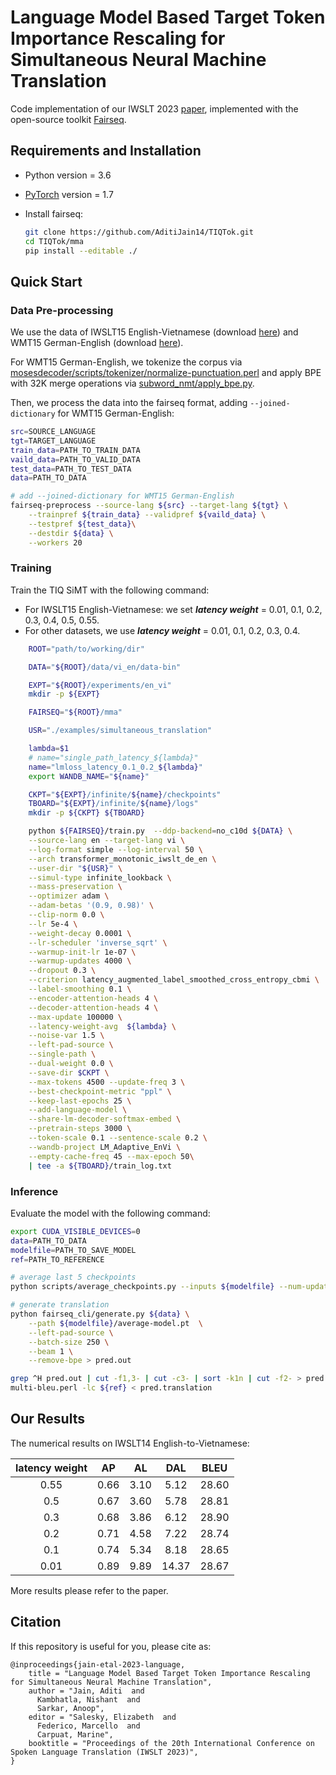 # Language Model Based Target Token Importance Rescaling for Simultaneous Neural Machine Translation
Code implementation of our IWSLT 2023 [paper](https://aclanthology.org/2023.iwslt-1.32/), implemented with the open-source toolkit [Fairseq](https://github.com/pytorch/fairseq).



## Requirements and Installation

- Python version = 3.6

- [PyTorch](http://pytorch.org/) version = 1.7

- Install fairseq:

  ```bash
  git clone https://github.com/AditiJain14/TIQTok.git
  cd TIQTok/mma
  pip install --editable ./
  ```



## Quick Start

### Data Pre-processing

We use the data of IWSLT15 English-Vietnamese (download [here](https://nlp.stanford.edu/projects/nmt/)) and WMT15 German-English (download [here](https://www.statmt.org/wmt15/)).

For WMT15 German-English, we tokenize the corpus via [mosesdecoder/scripts/tokenizer/normalize-punctuation.perl](https://github.com/moses-smt/mosesdecoder) and apply BPE with 32K merge operations via [subword_nmt/apply_bpe.py](https://github.com/rsennrich/subword-nmt).

Then, we process the data into the fairseq format, adding `--joined-dictionary` for WMT15 German-English:

```bash
src=SOURCE_LANGUAGE
tgt=TARGET_LANGUAGE
train_data=PATH_TO_TRAIN_DATA
vaild_data=PATH_TO_VALID_DATA
test_data=PATH_TO_TEST_DATA
data=PATH_TO_DATA

# add --joined-dictionary for WMT15 German-English
fairseq-preprocess --source-lang ${src} --target-lang ${tgt} \
    --trainpref ${train_data} --validpref ${vaild_data} \
    --testpref ${test_data}\
    --destdir ${data} \
    --workers 20
```

### Training

Train the TIQ SiMT with the following command:

- For IWSLT15 English-Vietnamese: we set ***latency weight*** = 0.01, 0.1, 0.2, 0.3, 0.4, 0.5, 0.55.
- For other datasets, we use ***latency weight*** = 0.01, 0.1, 0.2, 0.3, 0.4.

```bash
    ROOT="path/to/working/dir"

    DATA="${ROOT}/data/vi_en/data-bin"

    EXPT="${ROOT}/experiments/en_vi"
    mkdir -p ${EXPT}

    FAIRSEQ="${ROOT}/mma"

    USR="./examples/simultaneous_translation"

    lambda=$1
    # name="single_path_latency_${lambda}"
    name="lmloss_latency_0.1_0.2_${lambda}"
    export WANDB_NAME="${name}"

    CKPT="${EXPT}/infinite/${name}/checkpoints"
    TBOARD="${EXPT}/infinite/${name}/logs"
    mkdir -p ${CKPT} ${TBOARD}

    python ${FAIRSEQ}/train.py  --ddp-backend=no_c10d ${DATA} \
    --source-lang en --target-lang vi \
    --log-format simple --log-interval 50 \
    --arch transformer_monotonic_iwslt_de_en \
    --user-dir "${USR}" \
    --simul-type infinite_lookback \
    --mass-preservation \
    --optimizer adam \
    --adam-betas '(0.9, 0.98)' \
    --clip-norm 0.0 \
    --lr 5e-4 \
    --weight-decay 0.0001 \
    --lr-scheduler 'inverse_sqrt' \
    --warmup-init-lr 1e-07 \
    --warmup-updates 4000 \
    --dropout 0.3 \
    --criterion latency_augmented_label_smoothed_cross_entropy_cbmi \
    --label-smoothing 0.1 \
    --encoder-attention-heads 4 \
    --decoder-attention-heads 4 \
    --max-update 100000 \
    --latency-weight-avg  ${lambda} \
    --noise-var 1.5 \
    --left-pad-source \
    --single-path \
    --dual-weight 0.0 \
    --save-dir $CKPT \
    --max-tokens 4500 --update-freq 3 \
    --best-checkpoint-metric "ppl" \
    --keep-last-epochs 25 \
    --add-language-model \
    --share-lm-decoder-softmax-embed \
    --pretrain-steps 3000 \
    --token-scale 0.1 --sentence-scale 0.2 \
    --wandb-project LM_Adaptive_EnVi \
    --empty-cache-freq 45 --max-epoch 50\
    | tee -a ${TBOARD}/train_log.txt

```

### Inference

Evaluate the model with the following command:

```bash
export CUDA_VISIBLE_DEVICES=0
data=PATH_TO_DATA
modelfile=PATH_TO_SAVE_MODEL
ref=PATH_TO_REFERENCE

# average last 5 checkpoints
python scripts/average_checkpoints.py --inputs ${modelfile} --num-update-checkpoints 5 --output ${modelfile}/average-model.pt 

# generate translation
python fairseq_cli/generate.py ${data} \
    --path ${modelfile}/average-model.pt  \
    --left-pad-source \
    --batch-size 250 \
    --beam 1 \
    --remove-bpe > pred.out

grep ^H pred.out | cut -f1,3- | cut -c3- | sort -k1n | cut -f2- > pred.translation
multi-bleu.perl -lc ${ref} < pred.translation
```



## Our Results

The numerical results on IWSLT14 English-to-Vietnamese:

| **latency weight** | **AP** | **AL** | **DAL** | **BLEU** |
| :----------------: | :----: | :----: | :-----: | :------: |
|        0.55        |  0.66  |  3.10  |  5.12   |  28.60   |
|        0.5         |  0.67  |  3.60  |  5.78   |  28.81   |
|        0.3         |  0.68  |  3.86  |  6.12   |  28.90   |
|        0.2         |  0.71  |  4.58  |  7.22   |  28.74   |
|        0.1         |  0.74  |  5.34  |  8.18   |  28.65   |
|        0.01        |  0.89  |  9.89  |  14.37  |  28.67   |

More results please refer to the paper.



## Citation

If this repository is useful for you, please cite as:

```
@inproceedings{jain-etal-2023-language,
    title = "Language Model Based Target Token Importance Rescaling for Simultaneous Neural Machine Translation",
    author = "Jain, Aditi  and
      Kambhatla, Nishant  and
      Sarkar, Anoop",
    editor = "Salesky, Elizabeth  and
      Federico, Marcello  and
      Carpuat, Marine",
    booktitle = "Proceedings of the 20th International Conference on Spoken Language Translation (IWSLT 2023)",
}

```
